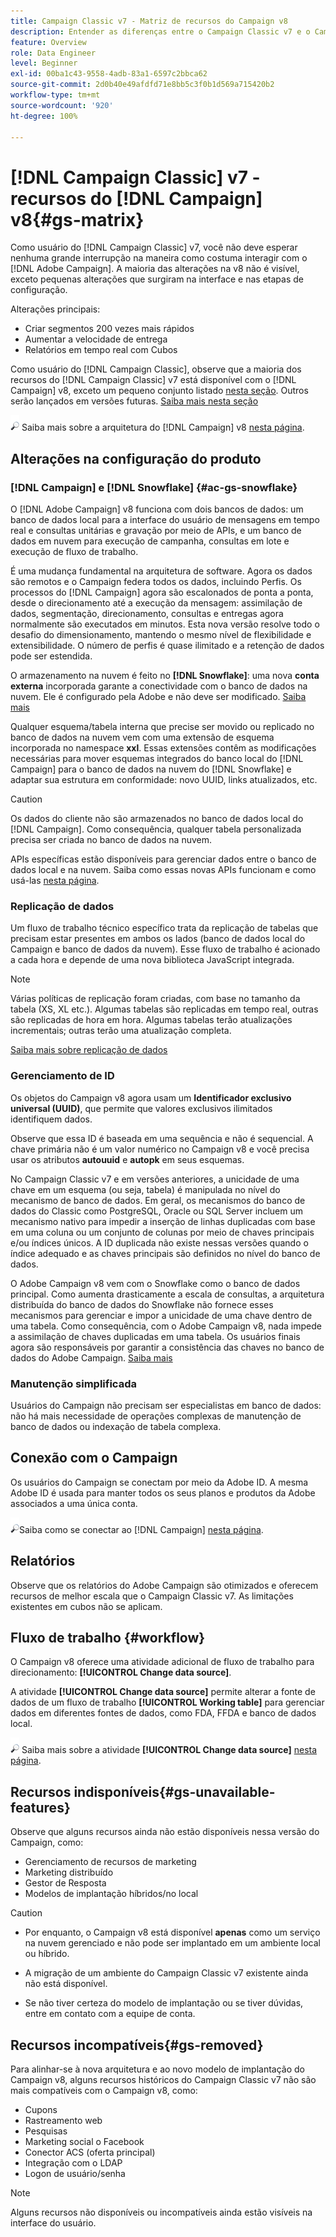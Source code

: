 ```yaml
---
title: Campaign Classic v7 - Matriz de recursos do Campaign v8
description: Entender as diferenças entre o Campaign Classic v7 e o Campaign v8
feature: Overview
role: Data Engineer
level: Beginner
exl-id: 00ba1c43-9558-4adb-83a1-6597c2bbca62
source-git-commit: 2d0b40e49afdfd71e8bb5c3f0b1d569a715420b2
workflow-type: tm+mt
source-wordcount: '920'
ht-degree: 100%

---
```


# [!DNL Campaign Classic] v7 - recursos do [!DNL Campaign] v8{#gs-matrix}

Como usuário do [!DNL Campaign Classic] v7, você não deve esperar nenhuma grande interrupção na maneira como costuma interagir com o [!DNL Adobe Campaign]. A maioria das alterações na v8 não é visível, exceto pequenas alterações que surgiram na interface e nas etapas de configuração.

Alterações principais:

* Criar segmentos 200 vezes mais rápidos
* Aumentar a velocidade de entrega
* Relatórios em tempo real com Cubos

Como usuário do [!DNL Campaign Classic], observe que a maioria dos recursos do [!DNL Campaign Classic] v7 está disponível com o [!DNL Campaign] v8, exceto um pequeno conjunto listado [nesta seção](#gs-removed). Outros serão lançados em versões futuras. [Saiba mais nesta seção](#gs-unavailable-features)

![](../assets/do-not-localize/glass.png) Saiba mais sobre a arquitetura do [!DNL Campaign] v8 [nesta página](../dev/architecture.md).

## Alterações na configuração do produto

### [!DNL Campaign] e [!DNL Snowflake] {#ac-gs-snowflake}

O [!DNL Adobe Campaign] v8 funciona com dois bancos de dados: um banco de dados local para a interface do usuário de mensagens em tempo real e consultas unitárias e gravação por meio de APIs, e um banco de dados em nuvem para execução de campanha, consultas em lote e execução de fluxo de trabalho.

É uma mudança fundamental na arquitetura de software. Agora os dados são remotos e o Campaign federa todos os dados, incluindo Perfis. Os processos do [!DNL Campaign] agora são escalonados de ponta a ponta, desde o direcionamento até a execução da mensagem: assimilação de dados, segmentação, direcionamento, consultas e entregas agora normalmente são executados em minutos. Esta nova versão resolve todo o desafio do dimensionamento, mantendo o mesmo nível de flexibilidade e extensibilidade. O número de perfis é quase ilimitado e a retenção de dados pode ser estendida.

O armazenamento na nuvem é feito no **[!DNL Snowflake]**: uma nova **conta externa** incorporada garante a conectividade com o banco de dados na nuvem. Ele é configurado pela Adobe e não deve ser modificado. [Saiba mais](../config/external-accounts.md)

Qualquer esquema/tabela interna que precise ser movido ou replicado no banco de dados na nuvem vem com uma extensão de esquema incorporada no namespace **xxl**. Essas extensões contêm as modificações necessárias para mover esquemas integrados do banco local do [!DNL Campaign] para o banco de dados na nuvem do [!DNL Snowflake] e adaptar sua estrutura em conformidade: novo UUID, links atualizados, etc.

>[!CAUTION]
>
> Os dados do cliente não são armazenados no banco de dados local do [!DNL Campaign]. Como consequência, qualquer tabela personalizada precisa ser criada no banco de dados na nuvem.

APIs específicas estão disponíveis para gerenciar dados entre o banco de dados local e na nuvem. Saiba como essas novas APIs funcionam e como usá-las [nesta página](../dev/new-apis.md).

### Replicação de dados

Um fluxo de trabalho técnico específico trata da replicação de tabelas que precisam estar presentes em ambos os lados (banco de dados local do Campaign e banco de dados da nuvem). Esse fluxo de trabalho é acionado a cada hora e depende de uma nova biblioteca JavaScript integrada.

>[!NOTE]
>
> Várias políticas de replicação foram criadas, com base no tamanho da tabela (XS, XL etc.).
> Algumas tabelas são replicadas em tempo real, outras são replicadas de hora em hora. Algumas tabelas terão atualizações incrementais; outras terão uma atualização completa.

[Saiba mais sobre replicação de dados](../config/replication.md)

### Gerenciamento de ID

Os objetos do Campaign v8 agora usam um **Identificador exclusivo universal (UUID)**, que permite que valores exclusivos ilimitados identifiquem dados.

Observe que essa ID é baseada em uma sequência e não é sequencial. A chave primária não é um valor numérico no Campaign v8 e você precisa usar os atributos **autouuid** e **autopk** em seus esquemas.

No Campaign Classic v7 e em versões anteriores, a unicidade de uma chave em um esquema (ou seja, tabela) é manipulada no nível do mecanismo de banco de dados. Em geral, os mecanismos do banco de dados do Classic como PostgreSQL, Oracle ou SQL Server incluem um mecanismo nativo para impedir a inserção de linhas duplicadas com base em uma coluna ou um conjunto de colunas por meio de chaves principais e/ou índices únicos. A ID duplicada não existe nessas versões quando o índice adequado e as chaves principais são definidos no nível do banco de dados.

O Adobe Campaign v8 vem com o Snowflake como o banco de dados principal. Como aumenta drasticamente a escala de consultas, a arquitetura distribuída do banco de dados do Snowflake não fornece esses mecanismos para gerenciar e impor a unicidade de uma chave dentro de uma tabela. Como consequência, com o Adobe Campaign v8, nada impede a assimilação de chaves duplicadas em uma tabela. Os usuários finais agora são responsáveis por garantir a consistência das chaves no banco de dados do Adobe Campaign. [Saiba mais](../dev/keys.md)

### Manutenção simplificada

Usuários do Campaign não precisam ser especialistas em banco de dados: não há mais necessidade de operações complexas de manutenção de banco de dados ou indexação de tabela complexa.

## Conexão com o Campaign

Os usuários do Campaign se conectam por meio da Adobe ID. A mesma Adobe ID é usada para manter todos os seus planos e produtos da Adobe associados a uma única conta.

![](../assets/do-not-localize/glass.png)Saiba como se conectar ao [!DNL Campaign] [nesta página](connect.md).

## Relatórios

Observe que os relatórios do Adobe Campaign são otimizados e oferecem recursos de melhor escala que o Campaign Classic v7. As limitações existentes em cubos não se aplicam.

## Fluxo de trabalho {#workflow}

O Campaign v8 oferece uma atividade adicional de fluxo de trabalho para direcionamento: **[!UICONTROL Change data source]**.

A atividade **[!UICONTROL Change data source]** permite alterar a fonte de dados de um fluxo de trabalho **[!UICONTROL Working table]** para gerenciar dados em diferentes fontes de dados, como FDA, FFDA e banco de dados local.

![](../assets/do-not-localize/glass.png) Saiba mais sobre a atividade **[!UICONTROL Change data source]** [nesta página](../config/workflows.md#change-data-source-activity).

## Recursos indisponíveis{#gs-unavailable-features}

Observe que alguns recursos ainda não estão disponíveis nessa versão do Campaign, como:

* Gerenciamento de recursos de marketing
* Marketing distribuído
* Gestor de Resposta
* Modelos de implantação híbridos/no local

>[!CAUTION]
>
>* Por enquanto, o Campaign v8 está disponível **apenas** como um serviço na nuvem gerenciado e não pode ser implantado em um ambiente local ou híbrido.
>
>* A migração de um ambiente do Campaign Classic v7 existente ainda não está disponível.
>
>* Se não tiver certeza do modelo de implantação ou se tiver dúvidas, entre em contato com a equipe de conta.


## Recursos incompatíveis{#gs-removed}

Para alinhar-se à nova arquitetura e ao novo modelo de implantação do Campaign v8, alguns recursos históricos do Campaign Classic v7 não são mais compatíveis com o Campaign v8, como:

* Cupons
* Rastreamento web
* Pesquisas
* Marketing social o Facebook
* Conector ACS (oferta principal)
* Integração com o LDAP
* Logon de usuário/senha

>[!NOTE]
>
>Alguns recursos não disponíveis ou incompatíveis ainda estão visíveis na interface do usuário.
